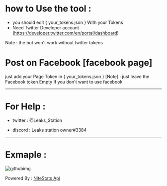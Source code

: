 # how to Use the tool :
 
- you should edit { your_tokens.json } With your Tokens
- Need Twitter Developer account (https://developer.twitter.com/en/portal/dashboard)

Note : the bot won't work without twitter tokens 

# Post on Facebook [facebook page]
 just add your Page Token in { your_tokens.json }
 [Note] : just leave the Facebook token Empty If you don't want to use facebook 

_______________________________________________________________

# For Help :

- twitter :
@Leaks_Station

- discord :
Leaks station owner#3384

--------------------------
# Exmaple :
![githubimg](https://user-images.githubusercontent.com/86381194/128864754-1d210c73-ef7b-42ec-90ef-291d58e4854d.png)


Powered By : [NiteStats Api](https://nitestats.com/api-docs)

